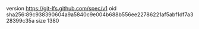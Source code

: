 version https://git-lfs.github.com/spec/v1
oid sha256:89c938390604a9a5840c9e004b688b556ee22786221af5abf1df7a328399c35a
size 1380
